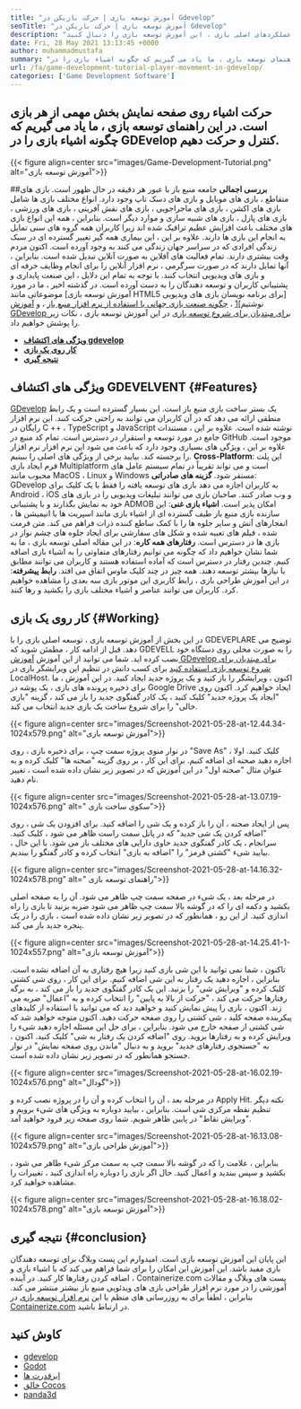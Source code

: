 ```yaml
---
title: "آموزش توسعه بازی | حرکت بازیکن در Gdevelop" 
seoTitle: "آموزش توسعه بازی | حرکت بازیکن در Gdevelop" 
description: "برای کسب اطلاعات در مورد عملکردهای اصلی بازی ، این آموزش توسعه بازی را دنبال کنید. GDEVELVEL یک نرم افزار رایگان ایجاد بازی برای ساخت و انتشار بازی ها است." 
date: Fri, 28 May 2021 13:13:45 +0000
author: muhammadmustafa
summary: "جابجایی اشیاء روی صفحه نمایش بخش مهمی از هر بازی است. در این راهنمای توسعه بازی ، ما یاد می گیریم که چگونه اشیاء بازی را در GDEvelop کنترل و حرکت دهیم." 
url: /fa/game-development-tutorial-player-movement-in-gdevelop/
categories: ['Game Development Software']
---
```


## حرکت اشیاء روی صفحه نمایش بخش مهمی از هر بازی است. در این راهنمای توسعه بازی ، ما یاد می گیریم که چگونه اشیاء بازی را در GDEvelop کنترل و حرکت دهیم.

{{< figure align=center src="images/Game-Development-Tutorial.png" alt="آموزش توسعه بازی">}}


##**بررسی اجمالی**
جامعه منبع باز با عبور هر دقیقه در حال ظهور است. بازی های متقاطع ، بازی های موبایل و بازی های دسک تاپ وجود دارد. انواع مختلف بازی ها شامل بازی های اکشن ، بازی های ماجراجویی ، بازی های نقش آفرینی ، بازی های ورزشی ، بازی های پازل ، بازی های شبیه سازی و موارد دیگر است. بنابراین ، همه این انواع بازی های مختلف باعث افزایش عظیم ترافیک شده اند زیرا کاربران همه گروه های سنی تمایل به انجام این بازی ها دارند.
علاوه بر این ، این بیماری همه گیر تغییر گسترده ای در سبک زندگی افرادی که در سراسر جهان زندگی می کنند به وجود آورده است. اکنون مردم وقت بیشتری دارند. تمام فعالیت های آفلاین به صورت آنلاین تبدیل شده است. بنابراین ، آنها تمایل دارند که در صورت سرگرمی ، نرم افزار آنلاین را برای انجام وظایف حرفه ای و بازی های ویدیویی انتخاب کنند. با توجه به تمام این دلایل ، این صنعت پایداری و پشتیبانی کاربران و توسعه دهندگان را به دست آورده است. در گذشته اخیر ، ما در مورد موضوعاتی مانند [آموزش توسعه بازی HTML5 برای برنامه نویسان بازی های ویدیویی] نوشتیم][1] ، [چگونه صنعت بازی جهانی با استفاده از نرم افزار منبع باز][2] ، و [آموزش GDevelop برای مبتدیان برای شروع توسعه بازی][3] در این آموزش توسعه بازی ، نکات زیر را پوشش خواهیم داد.
  * **[ویژگی های اکتشاف gdevelop][4]**
  * **[کار روی یک بازی][5]**
  * **[نتیجه گیری][6]**

## ویژگی های اکتشاف GDEVELVENT   {#Features}
[GDevelop][7] یک بستر ساخت بازی منبع باز است. این بسیار گسترده است و یک رابط منطقی ارائه می دهد که در آن کاربران می توانند به راحتی حرکت کنند. این نرم افزار رایگان در C ++ ، TypeScript و JavaScript نوشته شده است. علاوه بر این ، مستندات جامع در مورد توسعه و استقرار در دسترس است. تمام کد منبع در GitHub موجود است. علاوه بر این ، ویژگی های بسیاری وجود دارد که باعث می شود این نرم افزار نرم افزار را برجسته کند. بیایید برخی از ویژگی های اصلی را ببینیم.
**Cross-Platform**: این پلت فرم ایجاد بازی Multiplatform است و می تواند تقریباً در تمام سیستم عامل های محبوب مانند MacOS ، Linux و Windows مستقر شود.
**گزینه های صادراتی**: GDevelop به کاربران اجازه می دهد بازی های توسعه یافته را فقط با یک کلیک برای Android ، iOS و وب صادر کنند. صاحبان بازی می توانند تبلیغات ویدیویی را در بازی های خود به نمایش بگذارند و با پشتیبانی ADMOB امکان پذیر است.
**اشیاء بازی غنی**: این سازنده بازی منبع باز طیف گسترده ای از اشیاء بازی مانند اسپریت ها با انیمیشن ها ، انفجارهای آتش و سایر جلوه ها را با کمک ساطع کننده ذرات فراهم می کند. متن فرمت شده ، فیلم های تعبیه شده و شکل های سفارشی برای ایجاد جلوه های چشم نواز در بازی ها در دسترس است.
**رفتارهای همه کاره**: در این مقاله اصلی توسعه بازی ، ما به شما نشان خواهیم داد که چگونه می توانیم رفتارهای متفاوتی را به اشیاء بازی اضافه کنیم. چندین رفتار در دسترس است که آماده استفاده هستند و کاربران می توانند مطابق با نیازها بیشتر توسعه دهند. همه چیز در چند کلیک ماوس اتفاق می افتد.
**رابط پیشرفته**: در این آموزش طراحی بازی ، رابط کاربری این موتور بازی سه بعدی را مشاهده خواهیم کرد. کاربران می توانند عناصر و اشیاء مختلف بازی را بکشید و رها کنند.

## کار روی یک بازی   {#Working}
در این بخش از آموزش توسعه بازی ، توسعه اصلی بازی را با GDEVEPLARE توضیح می دهد. قبل از ادامه کار ، مطمئن شوید که GDEVELL را به صورت محلی روی دستگاه خود نصب کرده اید.
شما می توانید از این آموزش [آموزش GDevelop برای مبتدیان برای شروع توسعه بازی استفاده کنید][3] برای کسب دانش در تنظیم این ویرایشگر بازی در LocalHost.
اکنون ، ویرایشگر را باز کنید و یک پروژه جدید ایجاد کنید. در این آموزش ، ما برای ذخیره پرونده های بازی ، یک پوشه در Google Drive ایجاد خواهیم کرد. اکنون روی "ایجاد یک پروژه جدید" کلیک کنید ، یک کادر گفتگوی جدید را باز می کند ، گزینه "بازی خالی" را برای شروع ساخت یک بازی جدید انتخاب می کند.

{{< figure align=center src="images/Screenshot-2021-05-28-at-12.44.34-1024x579.png" alt="آموزش توسعه بازی">}}

در نوار منوی پروژه سمت چپ ، برای ذخیره بازی ، روی "Save As" کلیک کنید.
اولا ، اجازه دهید صحنه ای اضافه کنیم. برای این کار ، بر روی گزینه "صحنه ها" کلیک کرده و به عنوان مثال "صحنه اول" در این آموزش که در تصویر زیر نشان داده شده است ، تغییر نام دهید.

{{< figure align=center src="images/Screenshot-2021-05-28-at-13.07.19-1024x576.png" alt=" سکوی ساخت بازی">}}

پس از ایجاد صحنه ، آن را باز کرده و یک شی را اضافه کنید. برای افزودن یک شی ، روی "اضافه کردن یک شی جدید" که در پانل سمت راست ظاهر می شود ، کلیک کنید. سرانجام ، یک کادر گفتگوی جدید حاوی دارایی های مختلف باز می شود. با این حال ، بیایید شیء "کشتی قرمز" را "اضافه به بازی" انتخاب کرده و کادر گفتگو را ببندیم.

{{< figure align=center src="images/Screenshot-2021-05-28-at-14.16.32-1024x578.png" alt=" راهنمای توسعه بازی">}}

در مرحله بعد ، یک شیء در صفحه سمت چپ ظاهر می شود. آن را به صفحه اصلی بکشید و دکمه ای را که در گوشه بالا سمت چپ ظاهر می شود ضربه بزنید تا بازی را راه اندازی کنید. از این رو ، همانطور که در تصویر زیر نشان داده شده است ، بازی را در یک پنجره جدید باز می کند.

{{< figure align=center src="images/Screenshot-2021-05-28-at-14.25.41-1-1024x557.png" alt="آموزش توسعه بازی">}}

تاکنون ، شما نمی توانید با این شی بازی کنید زیرا هیچ رفتاری به آن اضافه نشده است. بنابراین ، اجازه دهید یک رفتار به این شی اضافه کنیم. برای این کار ، روی شی کشتی کلیک کرده و "ویرایش شی" را بزنید. این یک کادر گفتگوی جدید را باز می کند ، به برگه رفتارها حرکت می کند ، "حرکت از بالا به پایین" را انتخاب کرده و به "اعمال" ضربه می زند. اکنون ، بازی را پیش نمایش کنید و خواهید دید که می توانید با استفاده از کلیدهای پیکربنده صفحه کلید ، شی کشتی را روی صفحه حرکت دهید. اکنون متوجه خواهید شد که شی کشتی از صفحه خارج می شود. بنابراین ، برای حل این مسئله اجازه دهید شیء را ویرایش کرده و به رفتارها بروید. روی "اضافه کردن یک رفتار به شی" کلیک کنید. اکنون ، به "جستجوی رفتارهای جدید" بروید و به دنبال "ماندن روی صفحه نمایش" در نوار جستجو همانطور که در تصویر زیر نشان داده شده است.

{{< figure align=center src="images/Screenshot-2021-05-28-at-16.02.19-1024x576.png" alt="گودال">}}

در مرحله بعد ، آن را انتخاب کرده و آن را در پروژه نصب کرده و Apply Hit. نکته دیگر تنظیم نقطه مرکزی شی است. بنابراین ، بیایید دوباره به ویژگی های شیء برویم و "ویرایش نقاط" در پایین ظاهر شویم. شما روی صفحه زیر فرود خواهید آمد.

{{< figure align=center src="images/Screenshot-2021-05-28-at-16.13.08-1024x579.png" alt="آموزش طراحی بازی">}}

بنابراین ، علامت را که در گوشه بالا سمت چپ به سمت مرکز شیء ظاهر می شود ، بکشید و سپس ببندید و اعمال کنید. حال اگر بازی را دوباره راه اندازی کنید ، تغییرات را مشاهده خواهید کرد.

{{< figure align=center src="images/Screenshot-2021-05-28-at-16.18.02-1024x578.png" alt="آموزش توسعه بازی">}}


## نتیجه گیری   {#conclusion}
این پایان این آموزش توسعه بازی است. امیدوارم این پست وبلاگ برای توسعه دهندگان بازی مفید باشد. این آموزش این امکان را برای شما فراهم می کند که با اشیاء بازی و اضافه کردن رفتارها کار کنید. در آینده ، Containerize.com پست های وبلاگ و مقالات آموزشی را در مورد نرم افزار طراحی بازی های ویدئویی منبع باز بیشتر منتشر می کند. بنابراین ، لطفاً برای به روزرسانی های منظم با این [نرم افزار توسعه بازی][8] در [Containerize.com][9] در ارتباط باشید.

## کاوش کنید
  * [gdevelop][7]
  * [Godot][10]
  * [ابرقدرت ها][11]
  * [خالق Cocos][12]
  * [panda3d][13]

  
[1]: https://blog.containerize.com/2021/05/19/html5-game-development-tutorial-for-video-game-programmers/
[2]: https://blog.containerize.com/game-development-software/how-global-gaming-market-leveraging-open-source-software/
[3]: https://blog.containerize.com/game-development-software/fa/game-development-tutorial-player-movement-in-gdevelop/
[4]: #features
[5]: #working
[6]: #Conclusion
[7]: https://products.containerize.com/game-development-software/gdevelop/
[8]: https://products.containerize.com/game-development-software/
[9]: https://www.containerize.com/
[10]: https://products.containerize.com/game-development-software/godot/
[11]: https://products.containerize.com/game-development-software/superpowers/
[12]: https://products.containerize.com/game-development-software/cocos-creator/
[13]: https://products.containerize.com/game-development-software/panda3d/
